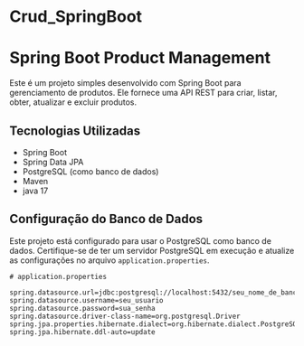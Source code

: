 # Crud_SpringBoot

# Spring Boot Product Management

Este é um projeto simples desenvolvido com Spring Boot para gerenciamento de produtos. Ele fornece uma API REST para criar, listar, obter, atualizar e excluir produtos.

## Tecnologias Utilizadas

- Spring Boot
- Spring Data JPA
- PostgreSQL (como banco de dados)
- Maven
- java 17

## Configuração do Banco de Dados

Este projeto está configurado para usar o PostgreSQL como banco de dados. Certifique-se de ter um servidor PostgreSQL em execução e atualize as configurações no arquivo `application.properties`.

```properties
# application.properties

spring.datasource.url=jdbc:postgresql://localhost:5432/seu_nome_de_banco
spring.datasource.username=seu_usuario
spring.datasource.password=sua_senha
spring.datasource.driver-class-name=org.postgresql.Driver
spring.jpa.properties.hibernate.dialect=org.hibernate.dialect.PostgreSQLDialect
spring.jpa.hibernate.ddl-auto=update
